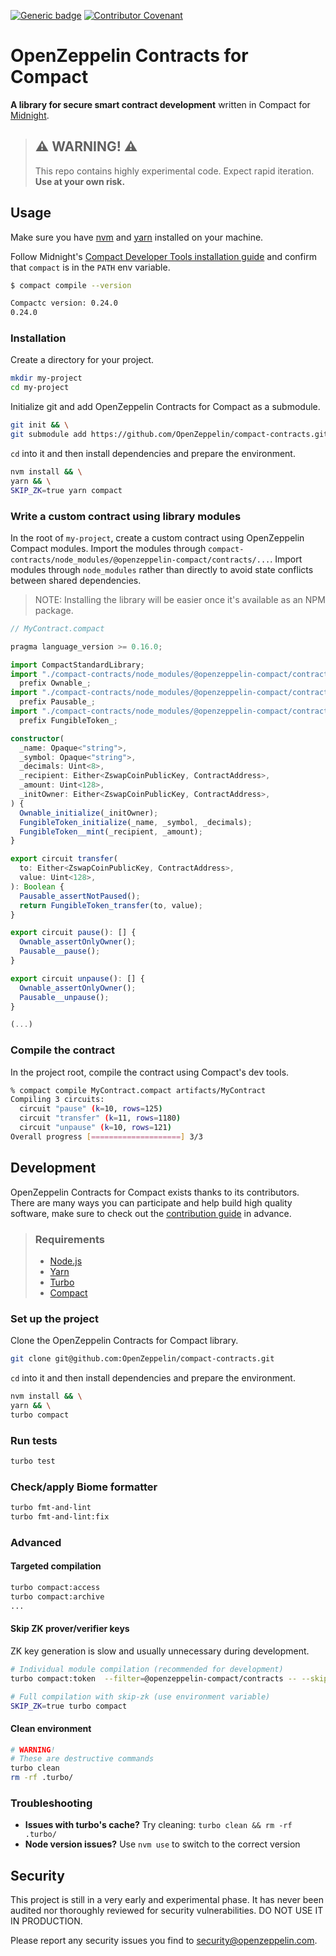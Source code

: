 [![Generic badge](https://img.shields.io/badge/Compact%20Compiler-0.24.0-1abc9c.svg)](https://docs.midnight.network/relnotes/compact)
[![Contributor Covenant](https://img.shields.io/badge/Contributor%20Covenant-2.1-4baaaa.svg)](CODE_OF_CONDUCT.md)

# OpenZeppelin Contracts for Compact

**A library for secure smart contract development** written in Compact for [Midnight](https://midnight.network/).

> ## ⚠️ WARNING! ⚠️
>
> This repo contains highly experimental code.
> Expect rapid iteration.
> **Use at your own risk.**

## Usage

Make sure you have [nvm](https://github.com/nvm-sh/nvm) and [yarn](https://yarnpkg.com/getting-started/install) installed on your machine.

Follow Midnight's [Compact Developer Tools installation guide](https://docs.midnight.network/develop/tutorial/building/#midnight-compact-compiler) and confirm that `compact` is in the `PATH` env variable.

```bash
$ compact compile --version

Compactc version: 0.24.0
0.24.0
```

### Installation

Create a directory for your project.

```bash
mkdir my-project
cd my-project
```

Initialize git and add OpenZeppelin Contracts for Compact as a submodule.

```bash
git init && \
git submodule add https://github.com/OpenZeppelin/compact-contracts.git
```

`cd` into it and then install dependencies and prepare the environment.

```bash
nvm install && \
yarn && \
SKIP_ZK=true yarn compact
```

### Write a custom contract using library modules

In the root of `my-project`, create a custom contract using OpenZeppelin Compact modules.
Import the modules through `compact-contracts/node_modules/@openzeppelin-compact/contracts/...`.
Import modules through `node_modules` rather than directly to avoid state conflicts between shared dependencies.

> NOTE: Installing the library will be easier once it's available as an NPM package.

```typescript
// MyContract.compact

pragma language_version >= 0.16.0;

import CompactStandardLibrary;
import "./compact-contracts/node_modules/@openzeppelin-compact/contracts/src/access/Ownable"
  prefix Ownable_;
import "./compact-contracts/node_modules/@openzeppelin-compact/contracts/src/security/Pausable"
  prefix Pausable_;
import "./compact-contracts/node_modules/@openzeppelin-compact/contracts/src/token/FungibleToken"
  prefix FungibleToken_;

constructor(
  _name: Opaque<"string">,
  _symbol: Opaque<"string">,
  _decimals: Uint<8>,
  _recipient: Either<ZswapCoinPublicKey, ContractAddress>,
  _amount: Uint<128>,
  _initOwner: Either<ZswapCoinPublicKey, ContractAddress>,
) {
  Ownable_initialize(_initOwner);
  FungibleToken_initialize(_name, _symbol, _decimals);
  FungibleToken__mint(_recipient, _amount);
}

export circuit transfer(
  to: Either<ZswapCoinPublicKey, ContractAddress>,
  value: Uint<128>,
): Boolean {
  Pausable_assertNotPaused();
  return FungibleToken_transfer(to, value);
}

export circuit pause(): [] {
  Ownable_assertOnlyOwner();
  Pausable__pause();
}

export circuit unpause(): [] {
  Ownable_assertOnlyOwner();
  Pausable__unpause();
}

(...)
```

### Compile the contract

In the project root, compile the contract using Compact's dev tools.

```bash
% compact compile MyContract.compact artifacts/MyContract
Compiling 3 circuits:
  circuit "pause" (k=10, rows=125)
  circuit "transfer" (k=11, rows=1180)
  circuit "unpause" (k=10, rows=121)
Overall progress [====================] 3/3
```

## Development

OpenZeppelin Contracts for Compact exists thanks to its contributors.
There are many ways you can participate and help build high quality software,
make sure to check out the [contribution guide](CONTRIBUTING.md) in advance.

> ### Requirements
>
> - [Node.js](https://nodejs.org/)
> - [Yarn](https://yarnpkg.com/getting-started/install)
> - [Turbo](https://turborepo.com/docs/getting-started/installation)
> - [Compact](https://docs.midnight.network/blog/compact-developer-tools)

### Set up the project

Clone the OpenZeppelin Contracts for Compact library.

```bash
git clone git@github.com:OpenZeppelin/compact-contracts.git
```

`cd` into it and then install dependencies and prepare the environment.

```bash
nvm install && \
yarn && \
turbo compact
```

### Run tests

```bash
turbo test
```

### Check/apply Biome formatter

```bash
turbo fmt-and-lint
turbo fmt-and-lint:fix
```

### Advanced

#### Targeted compilation

```bash
turbo compact:access
turbo compact:archive
...
```

#### Skip ZK prover/verifier keys

ZK key generation is slow and usually unnecessary during development.

```bash
# Individual module compilation (recommended for development)
turbo compact:token  --filter=@openzeppelin-compact/contracts -- --skip-zk

# Full compilation with skip-zk (use environment variable)
SKIP_ZK=true turbo compact
```

#### Clean environment

```bash
# WARNING!
# These are destructive commands
turbo clean
rm -rf .turbo/
```

### Troubleshooting

- **Issues with turbo's cache?** Try cleaning: `turbo clean && rm -rf .turbo/`
- **Node version issues?** Use `nvm use` to switch to the correct version

## Security

This project is still in a very early and experimental phase. It has never been audited nor thoroughly reviewed for security vulnerabilities. DO NOT USE IT IN PRODUCTION.

Please report any security issues you find to <security@openzeppelin.com>.
